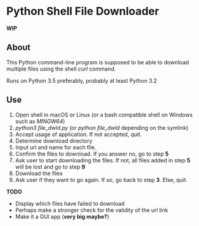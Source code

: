 # Python Shell File Downloader

**WIP**

## About

This Python command-line program is supposed to be able to download multiple files using the shell *curl* command.

Runs on Python 3.5 preferably, probably at least Python 3.2

## Use
1. Open shell in macOS or Linux (or a bash compatible shell on Windows such as *MINGW64*)
2. *python3 file_dwld.py* (or *python file_dwld* depending on the symlink)
3. Accept usage of application. If not accepted, quit.
4. Determine download directory
5. Input url and name for each file. 
6. Confirm the files to download. If you answer no, go to step **5**
7. Ask user to start downloading the files. If not, all files added in step **5** will be lost and go to step **9**  
8. Download the files
9. Ask user if they want to go again. If so, go back to step **3**. Else, quit.

**TODO**
- Display which files have failed to download
- Perhaps make a stronger check for the validity of the url link
- Make it a GUI app (**very big maybe?**)
